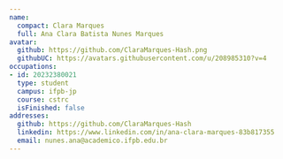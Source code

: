 ```yaml
---
name:
  compact: Clara Marques
  full: Ana Clara Batista Nunes Marques
avatar:
  github: https://github.com/ClaraMarques-Hash.png
  githubUC: https://avatars.githubusercontent.com/u/208985310?v=4
occupations:
- id: 20232380021
  type: student
  campus: ifpb-jp
  course: cstrc
  isFinished: false
addresses:
  github: https://github.com/ClaraMarques-Hash
  linkedin: https://www.linkedin.com/in/ana-clara-marques-83b817355
  email: nunes.ana@academico.ifpb.edu.br
---
```


